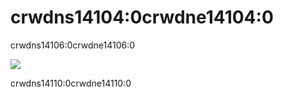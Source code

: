 # crwdns14104:0crwdne14104:0

crwdns14106:0crwdne14106:0


![](crwdns14108:0crwdne14108:0)


crwdns14110:0crwdne14110:0
